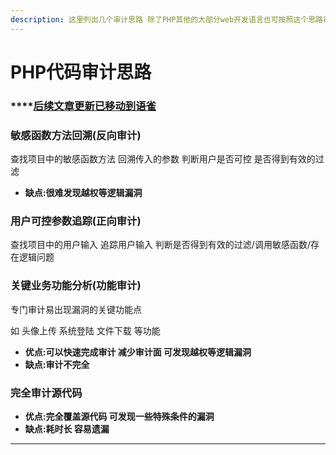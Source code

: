 ```yaml
---
description: 这里列出几个审计思路 除了PHP其他的大部分web开发语言也可按照这个思路审计
---
```


# PHP代码审计思路

### ****[**后续文章更新已移动到语雀** ](https://www.yuque.com/burpheart/phpaudit/readme)

### &#x20;敏感函数方法回溯(反向审计)

查找项目中的敏感函数方法 回溯传入的参数 判断用户是否可控 是否得到有效的过滤

* **缺点:很难发现越权等逻辑漏洞**

### 用户可控参数追踪(正向审计)

查找项目中的用户输入 追踪用户输入  判断是否得到有效的过滤/调用敏感函数/存在逻辑问题

### 关键业务功能分析(功能审计)

专门审计易出现漏洞的关键功能点

如 头像上传 系统登陆 文件下载 等功能

* **优点:可以快速完成审计 减少审计面 可发现越权等逻辑漏洞**
* **缺点:审计不完全**

### 完全审计源代码

* **优点:完全覆盖源代码 可发现一些特殊条件的漏洞**
* **缺点:耗时长 容易遗漏**

****
